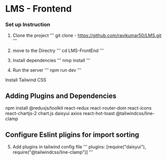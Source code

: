 # LMS - Frontend

### Set up Instruction

1. Clone the project
'''
 git clone - https://github.com/ravikumar50/LMS.git
'''

2. move to the Directry
'''
  cd LMS-FrontEnd
'''

3. Install dependencies
'''
    nmp install
'''

4. Run the server
'''
  npm run dev
'''


Install Tailwind CSS


## Adding Plugins and Dependencies

npm install @reduxjs/toolkit react-redux react-router-dom react-icons react-chartjs-2 chart.js daisyui axios react-hot-toast @taliwindcss/line-clamp


## Configure Eslint pligins for import sorting

5. Add plugins in tailwind config file
''' plugins: [require("daisyui"), require("@tailwindcss/line-clamp")] '''